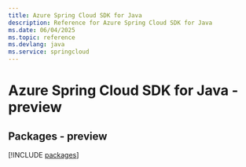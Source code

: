 ```yaml
---
title: Azure Spring Cloud SDK for Java
description: Reference for Azure Spring Cloud SDK for Java
ms.date: 06/04/2025
ms.topic: reference
ms.devlang: java
ms.service: springcloud
---
```

# Azure Spring Cloud SDK for Java - preview
## Packages - preview
[!INCLUDE [packages](spring-cloud-index.md)]